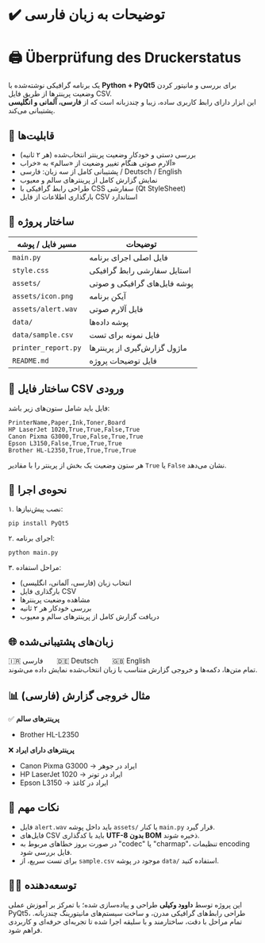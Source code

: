 # **✔️ توضیحات به زبان فارسی**

# 🖨️ Überprüfung des Druckerstatus

یک برنامه گرافیکی نوشته‌شده با **Python + PyQt5** برای بررسی و مانیتور کردن وضعیت پرینترها از طریق فایل CSV.  
این ابزار دارای رابط کاربری ساده، زیبا و چندزبانه است که از **فارسی، آلمانی و انگلیسی** پشتیبانی می‌کند.

## 📌 قابلیت‌ها
- بررسی دستی و خودکار وضعیت پرینتر انتخاب‌شده (هر ۲ ثانیه)
- آلارم صوتی هنگام تغییر وضعیت از «سالم» به «خراب»
- پشتیبانی کامل از سه زبان: فارسی / Deutsch / English
- نمایش گزارش کامل از پرینترهای سالم و معیوب
- طراحی رابط گرافیکی با CSS سفارشی (Qt StyleSheet)
- بارگذاری اطلاعات از فایل CSV استاندارد

## 📁 ساختار پروژه

| مسیر فایل / پوشه        | توضیحات |
|-------------------------|---------|
| `main.py`               | فایل اصلی اجرای برنامه |
| `style.css`             | استایل سفارشی رابط گرافیکی |
| `assets/`               | پوشه فایل‌های گرافیکی و صوتی |
| `assets/icon.png`       | آیکن برنامه |
| `assets/alert.wav`      | فایل آلارم صوتی |
| `data/`                 | پوشه داده‌ها |
| `data/sample.csv`       | فایل نمونه برای تست |
| `printer_report.py`     | ماژول گزارش‌گیری از پرینترها |
| `README.md`             | فایل توضیحات پروژه |


## 📄 ساختار فایل CSV ورودی
فایل باید شامل ستون‌های زیر باشد:

```csv
PrinterName,Paper,Ink,Toner,Board  
HP LaserJet 1020,True,True,False,True  
Canon Pixma G3000,True,False,True,True  
Epson L3150,False,True,True,True  
Brother HL-L2350,True,True,True,True  
```

هر ستون وضعیت یک بخش از پرینتر را با مقادیر `True` یا `False` نشان می‌دهد.

## 🚀 نحوه‌ی اجرا
۱. نصب پیش‌نیازها:
```
pip install PyQt5
```

۲. اجرای برنامه:
```
python main.py
```

۳. مراحل استفاده:
- انتخاب زبان (فارسی، آلمانی، انگلیسی)  
- بارگذاری فایل CSV  
- مشاهده وضعیت پرینترها  
- بررسی خودکار هر ۲ ثانیه  
- دریافت گزارش کامل از پرینترهای سالم و معیوب  

## 🌐 زبان‌های پشتیبانی‌شده
🇮🇷 فارسی  🇩🇪 Deutsch  🇬🇧 English  
تمام متن‌ها، دکمه‌ها و خروجی گزارش متناسب با زبان انتخاب‌شده نمایش داده می‌شوند.

## 📊 مثال خروجی گزارش (فارسی)
✅ **پرینترهای سالم**  
- Brother HL-L2350  

❌ **پرینترهای دارای ایراد**  
- Canon Pixma G3000 → ایراد در جوهر  
- HP LaserJet 1020 → ایراد در تونر  
- Epson L3150 → ایراد در کاغذ  

## 🔔 نکات مهم
- فایل `alert.wav` باید داخل پوشه `assets/` یا کنار `main.py` قرار گیرد.  
- فایل‌های CSV باید با کدگذاری **UTF-8 بدون BOM** ذخیره شوند.  
- در صورت بروز خطاهای مربوط به "codec" یا "charmap"، تنظیمات encoding فایل بررسی شود.  
- برای تست سریع، از `sample.csv` موجود در پوشه `data/` استفاده کنید.  

## 👨‍💻 توسعه‌دهنده
این پروژه توسط **داوود وکیلی** طراحی و پیاده‌سازی شده؛ با تمرکز بر آموزش عملی PyQt5، طراحی رابط‌های گرافیکی مدرن، و ساخت سیستم‌های مانیتورینگ چندزبانه. تمام مراحل با دقت، ساختارمند و با سلیقه اجرا شده تا تجربه‌ای حرفه‌ای و کاربردی فراهم شود.
